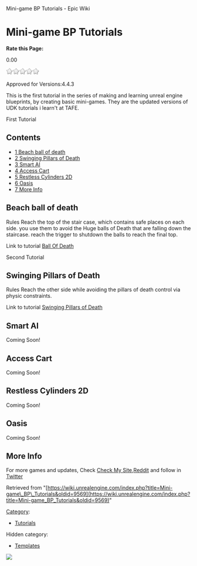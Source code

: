 Mini-game BP Tutorials - Epic Wiki                    

Mini-game BP Tutorials
======================

**Rate this Page:**

0.00

![](/extensions/VoteNY/images/star_off.gif)![](/extensions/VoteNY/images/star_off.gif)![](/extensions/VoteNY/images/star_off.gif)![](/extensions/VoteNY/images/star_off.gif)![](/extensions/VoteNY/images/star_off.gif)

Approved for Versions:4.4.3

This is the first tutorial in the series of making and learning unreal engine blueprints, by creating basic mini-games. They are the updated versions of UDK tutorials i learn't at TAFE.

First Tutorial

Contents
--------

*   [1 Beach ball of death](#Beach_ball_of_death)
*   [2 Swinging Pillars of Death](#Swinging_Pillars_of_Death)
*   [3 Smart AI](#Smart_AI)
*   [4 Access Cart](#Access_Cart)
*   [5 Restless Cylinders 2D](#Restless_Cylinders_2D)
*   [6 Oasis](#Oasis)
*   [7 More Info](#More_Info)

Beach ball of death
-------------------

   Rules
   Reach the top of the stair case, which contains safe places on each side. you use them to avoid the Huge balls of Death that are falling down the staircase.
   reach the trigger to shutdown the balls to reach the final top.

   Link to tutorial
   [Ball Of Death](http://www.exiledgames.com.au/beachballofdeath.php)

Second Tutorial

Swinging Pillars of Death
-------------------------

   Rules
   Reach the other side while avoiding the pillars of death control via physic constraints.

   Link to tutorial
   [Swinging Pillars of Death](http://www.exiledgames.com.au/swingingpillars.php)

  

Smart AI
--------

   Coming Soon!

Access Cart
-----------

   Coming Soon!

Restless Cylinders 2D
---------------------

   Coming Soon!

Oasis
-----

   Coming Soon!

More Info
---------

   For more games and updates, Check [Check My Site](http://www.exiledgames.com.au),[Reddit](http://www.reddit.com/r/Exiled_Games/) and follow in [Twitter](https://twitter.com/Exiled__Games)

Retrieved from "[https://wiki.unrealengine.com/index.php?title=Mini-game\_BP\_Tutorials&oldid=9569](https://wiki.unrealengine.com/index.php?title=Mini-game_BP_Tutorials&oldid=9569)"

[Category](/Special:Categories "Special:Categories"):

*   [Tutorials](/Category:Tutorials "Category:Tutorials")

Hidden category:

*   [Templates](/Category:Templates "Category:Templates")

  ![](https://tracking.unrealengine.com/track.png)